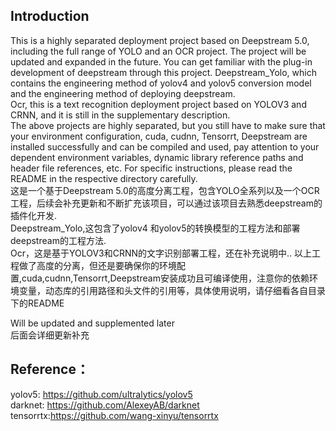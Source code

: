 ## Introduction
This is a highly separated deployment project based on Deepstream 5.0, including the full range of YOLO and an OCR project. The project will be updated and expanded in the future.
You can get familiar with the plug-in development of deepstream through this project.
Deepstream_Yolo, which contains the engineering method of yolov4 and yolov5 conversion model and the engineering method of deploying deepstream.  
Ocr, this is a text recognition deployment project based on YOLOV3 and CRNN, and it is still in the supplementary description.  
The above projects are highly separated, but you still have to make sure that your environment configuration, cuda, cudnn, Tensorrt, Deepstream are installed successfully and can be compiled and used, pay attention to your dependent environment variables, dynamic library reference paths and header file references, etc. For specific instructions, please read the README in the respective directory carefully.  
这是一个基于Deepstream 5.0的高度分离工程，包含YOLO全系列以及一个OCR工程，后续会补充更新和不断扩充该项目，可以通过该项目去熟悉deepstream的插件化开发.  
Deepstream_Yolo,这包含了yolov4 和yolov5的转换模型的工程方法和部署deepstream的工程方法.  
Ocr，这是基于YOLOV3和CRNN的文字识别部署工程，还在补充说明中.. 
以上工程做了高度的分离，但还是要确保你的环境配置,cuda,cudnn,Tensorrt,Deepstream安装成功且可编译使用，注意你的依赖环境变量，动态库的引用路径和头文件的引用等，具体使用说明，请仔细看各自目录下的README

Will be updated and supplemented later  
后面会详细更新补充  
 
## Reference：
yolov5: https://github.com/ultralytics/yolov5  
darknet: https://github.com/AlexeyAB/darknet  
tensorrtx:https://github.com/wang-xinyu/tensorrtx  

